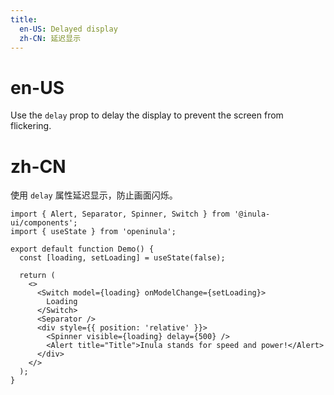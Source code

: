 ```yaml
---
title:
  en-US: Delayed display
  zh-CN: 延迟显示
---
```


# en-US

Use the `delay` prop to delay the display to prevent the screen from flickering.

# zh-CN

使用 `delay` 属性延迟显示，防止画面闪烁。

```tsx
import { Alert, Separator, Spinner, Switch } from '@inula-ui/components';
import { useState } from 'openinula';

export default function Demo() {
  const [loading, setLoading] = useState(false);

  return (
    <>
      <Switch model={loading} onModelChange={setLoading}>
        Loading
      </Switch>
      <Separator />
      <div style={{ position: 'relative' }}>
        <Spinner visible={loading} delay={500} />
        <Alert title="Title">Inula stands for speed and power!</Alert>
      </div>
    </>
  );
}
```
